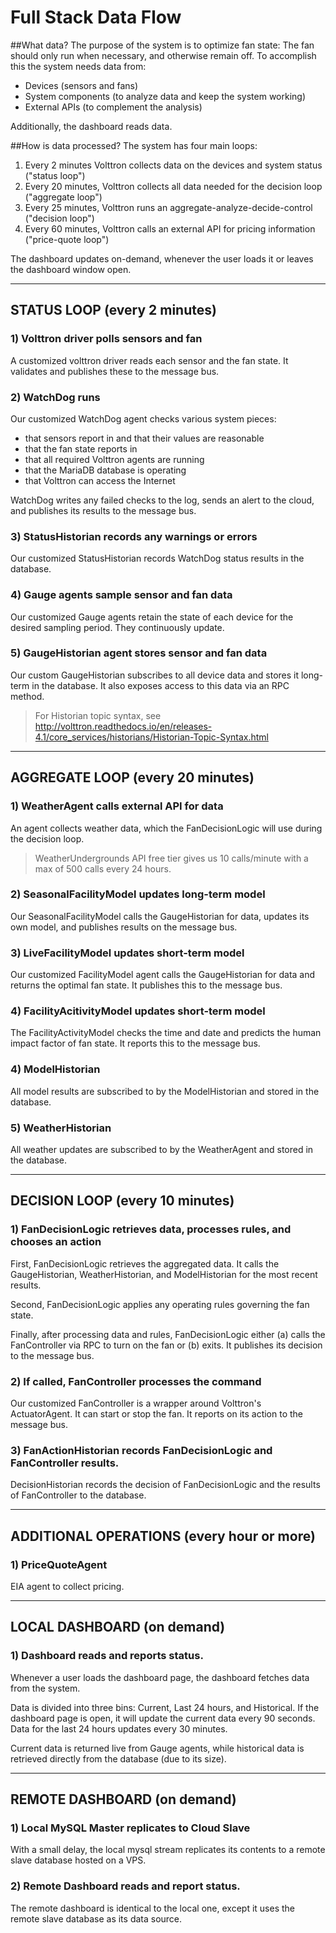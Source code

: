 # Full Stack Data Flow

##What data?
The purpose of the system is to optimize fan state: The fan should only run when necessary, and otherwise remain off. To accomplish this the system needs data from:
- Devices (sensors and fans)
- System components (to analyze data and keep the system working)
- External APIs (to complement the analysis)

Additionally, the dashboard reads data.

##How is data processed?
The system has four main loops:
1. Every 2 minutes Volttron collects data on the devices and system status ("status loop")
2. Every 20 minutes, Volttron collects all data needed for the decision loop ("aggregate loop")
3. Every 25 minutes, Volttron runs an aggregate-analyze-decide-control ("decision loop")
4. Every 60 minutes, Volttron calls an external API for pricing information ("price-quote loop")

The dashboard updates on-demand, whenever the user loads it or leaves the dashboard window open.

---
 STATUS LOOP (every 2 minutes)
---

### 1) Volttron driver polls sensors and fan
A customized volttron driver reads each sensor and the fan state. It validates and publishes these to the message bus.
 
### 2) WatchDog runs  
Our customized WatchDog agent checks various system pieces:
- that sensors report in and that their values are reasonable
- that the fan state reports in
- that all required Volttron agents are running
- that the MariaDB database is operating
- that Volttron can access the Internet
    
WatchDog writes any failed checks to the log, sends an alert to the cloud, and publishes its results to the message bus.
    
### 3) StatusHistorian records any warnings or errors 
Our customized StatusHistorian records WatchDog status results in the database.

### 4) Gauge agents sample sensor and fan data
Our customized Gauge agents retain the state of each device for the desired sampling period. They continuously update.
  
### 5) GaugeHistorian agent stores sensor and fan data
Our custom GaugeHistorian subscribes to all device data and stores it long-term in the database. It also exposes access to this data via an RPC method.

>For Historian topic syntax, see http://volttron.readthedocs.io/en/releases-4.1/core_services/historians/Historian-Topic-Syntax.html 

---
AGGREGATE LOOP (every 20 minutes)
---

### 1) WeatherAgent calls external API for data
An agent collects weather data, which the FanDecisionLogic will use during the decision loop.
>WeatherUndergrounds API free tier gives us 10 calls/minute with a max of 500 calls every 24 hours.

### 2) SeasonalFacilityModel updates long-term model
Our SeasonalFacilityModel calls the GaugeHistorian for data, updates its own model, and publishes results on the message bus. 

### 3) LiveFacilityModel updates short-term model
Our customized FacilityModel agent calls the GaugeHistorian for data and returns the optimal fan state. It publishes this to the message bus.

### 4) FacilityAcitivityModel updates short-term model
The FacilityActivityModel checks the time and date and predicts the human impact factor of fan state. It reports this to the message bus.

### 4) ModelHistorian 
All model results are subscribed to by the ModelHistorian and stored in the database.

### 5) WeatherHistorian 
All weather updates are subscribed to by the WeatherAgent and stored in the database.

---
DECISION LOOP (every 10 minutes)
---

### 1) FanDecisionLogic retrieves data, processes rules, and chooses an action
First, FanDecisionLogic retrieves the aggregated data. It calls the GaugeHistorian, WeatherHistorian, and ModelHistorian for the most recent results. 

Second, FanDecisionLogic applies any operating rules governing the fan state.

Finally, after processing data and rules, FanDecisionLogic either (a) calls the FanController via RPC to turn on the fan or (b) exits. It publishes its decision to the message bus.

### 2) If called, FanController processes the command
Our customized FanController is a wrapper around Volttron's ActuatorAgent. It can start or stop the fan. It reports on its action to the message bus.

### 3) FanActionHistorian records FanDecisionLogic and FanController results. 
DecisionHistorian records the decision of FanDecisionLogic and the results of FanController to the database.

---
ADDITIONAL OPERATIONS (every hour or more)
---

### 1) PriceQuoteAgent 
EIA agent to collect pricing.

---
LOCAL DASHBOARD (on demand)
---

### 1) Dashboard reads and reports status.
Whenever a user loads the dashboard page, the dashboard fetches data from the system. 

Data is divided into three bins: Current, Last 24 hours, and Historical. 
If the dashboard page is open, it will update the current data every 90 seconds. Data for the last 24 hours updates every 30 minutes.

Current data is returned live from Gauge agents, while historical data is retrieved directly from the database (due to its size).
 
---
REMOTE DASHBOARD (on demand)
--- 

### 1) Local MySQL Master replicates to Cloud Slave
With a small delay, the local mysql stream replicates its contents to a remote slave database hosted on a VPS.

### 2) Remote Dashboard reads and report status. 
The remote dashboard is identical to the local one, except it uses the remote slave database as its data source. 

